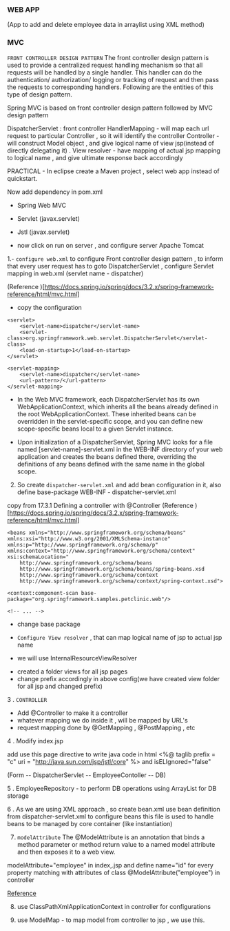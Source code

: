 ### WEB APP 

(App to add and delete employee data in arraylist using XML method)
 
### MVC
 
`FRONT CONTROLLER DESIGN PATTERN`
The front controller design pattern is used to provide a centralized request handling mechanism so that all requests will be handled by a single handler. This handler can do the authentication/ authorization/ logging or tracking of request and then pass the requests to corresponding handlers. Following are the entities of this type of design pattern.

Spring MVC is based on front controller design pattern followed by MVC design pattern

DispatcherServlet : front controller
HandlerMapping - will map each url request to particular Controller , so it will identify the controller
Controller - will construct Model object , and give logical name of view jsp(instead of directly delegating it) .
View resolver - have mapping of actual jsp mapping to logical name , and give ultimate response back accordingly

  	 
 PRACTICAL - 
 In eclipse create a Maven project , select web app instead of quickstart.
 
 Now add dependency in pom.xml
 - Spring Web MVC
 - Servlet (javax.servlet)
 - Jstl (javax.servlet)
 
 - now click on run on server , and configure server Apache Tomcat
 
 1.- `configure web.xml` to configure Front controller design pattern , to inform that every user request has to goto DispatcherServlet  , configure Servlet mapping in web.xml (servlet name - dispatcher)
 
 (Reference )[https://docs.spring.io/spring/docs/3.2.x/spring-framework-reference/html/mvc.html]
 
 - copy the <web-app> configuration
  <web-app>

    <servlet>
        <servlet-name>dispatcher</servlet-name>
        <servlet-class>org.springframework.web.servlet.DispatcherServlet</servlet-class>
        <load-on-startup>1</load-on-startup>
    </servlet>

    <servlet-mapping>
        <servlet-name>dispatcher</servlet-name>
        <url-pattern>/</url-pattern>
    </servlet-mapping>

</web-app>


 - In the Web MVC framework, each DispatcherServlet has its own WebApplicationContext, which inherits all the beans already defined in the root WebApplicationContext. These inherited beans can be overridden in the servlet-specific scope, and you can define new scope-specific beans local to a given Servlet instance.
 
 - Upon initialization of a DispatcherServlet, Spring MVC looks for a file named [servlet-name]-servlet.xml in the WEB-INF directory of your web application and creates the beans defined there, overriding the definitions of any beans defined with the same name in the global scope.
 
 2. So create `dispatcher-servlet.xml` and add bean configuration in it, also define base-package 
 WEB-INF - dispatcher-servlet.xml
 
 copy from 17.3.1 Defining a controller with @Controller
 (Reference )[https://docs.spring.io/spring/docs/3.2.x/spring-framework-reference/html/mvc.html]
 
	<beans xmlns="http://www.springframework.org/schema/beans"
    xmlns:xsi="http://www.w3.org/2001/XMLSchema-instance"
    xmlns:p="http://www.springframework.org/schema/p"
    xmlns:context="http://www.springframework.org/schema/context"
    xsi:schemaLocation="
        http://www.springframework.org/schema/beans
        http://www.springframework.org/schema/beans/spring-beans.xsd
        http://www.springframework.org/schema/context
        http://www.springframework.org/schema/context/spring-context.xsd">

    <context:component-scan base-package="org.springframework.samples.petclinic.web"/>

    <!-- ... -->

</beans>

 - change base package  
 - `Configure View resolver` , that can map logical name of jsp to actual jsp name
 - we will use InternalResourceViewResolver
 
	 <bean id="jspViewResolver" class="org.springframework.web.servlet.view.InternalResourceViewResolver">
  <property name="viewClass" value="org.springframework.web.servlet.view.JstlView"/>
  <property name="prefix" value="/WEB-INF/jsp/"/>
  <property name="suffix" value=".jsp"/>
</bean>

 - created a folder views for all jsp pages
  - change prefix accordingly in above config(we have created view folder for all jsp and changed prefix)
  
  
  3 . `CONTROLLER`
 - Add @Controller to make it a controller
 - whatever mapping we do inside it , will be mapped by URL's
 - request mapping done by @GetMapping , @PostMapping , etc
 
  4 . Modify index.jsp 
  
 add use this page directive to write java code in html
  <%@ taglib prefix = "c" uri = "http://java.sun.com/jsp/jstl/core" %>
 and isELIgnored="false"  
 
 (Form -- DispatcherServlet -- EmployeeContoller -- DB)
 
 5 . EmployeeRepository - to perform DB operations
 using ArrayList for DB storage
 
 6 . As we are using XML approach , so create bean.xml
 use bean definition from dispatcher-servlet.xml to configure beans
 this file is used to handle beans to be managed by core container (like instantiation)
 
 7. `modelAttribute` 
 The @ModelAttribute is an annotation that binds a method parameter or method return value to a named model attribute and then exposes it to a web view. 
 
 modelAttribute="employee" in index,.jsp and define name="id" for every property matching with attributes of class
 @ModelAttribute("employee") in controller

 [Reference](https://docs.spring.io/spring/docs/3.2.x/spring-framework-reference/html/mvc.html)
 
 
8. use ClassPathXmlApplicationContext in controller for configurations

9. use ModelMap - to map model from controller to jsp , we use this.

